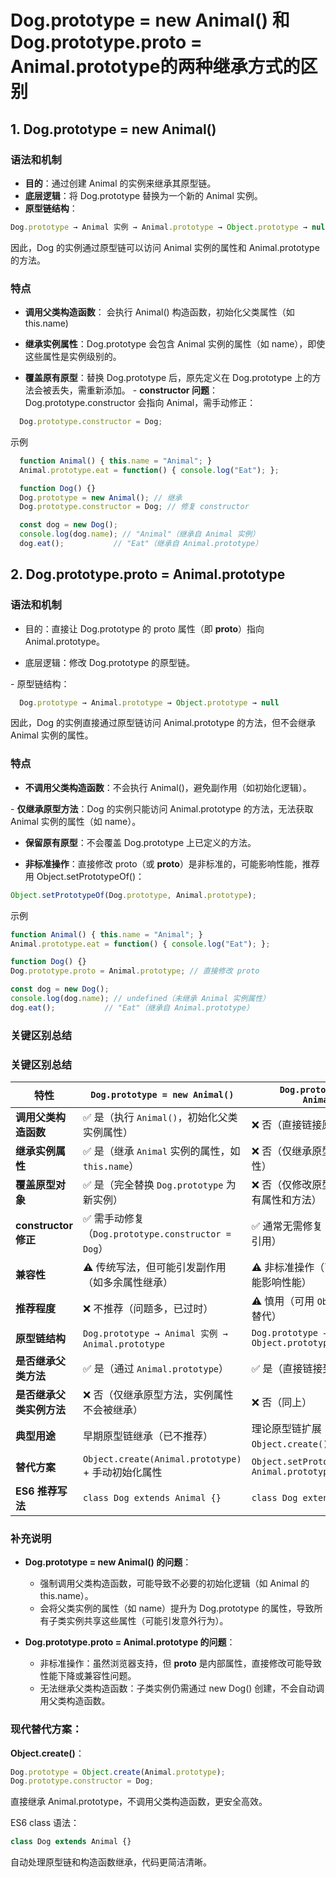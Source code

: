 # Dog.prototype = new Animal() 和 Dog.prototype.proto = Animal.prototype的两种继承方式的区别


## 1. Dog.prototype = new Animal()

### 语法和机制
- **​目的**：通过创建 Animal 的实例来继承其原型链。
- ​**底层逻辑**：将 Dog.prototype 替换为一个新的 Animal 实例。
- **​原型链结构**：

```javascript
Dog.prototype → Animal 实例 → Animal.prototype → Object.prototype → null
```

因此，Dog 的实例通过原型链可以访问 Animal 实例的属性和 Animal.prototype 的方法。

### ​特点

- **​调用父类构造函数**： 会执行 Animal() 构造函数，初始化父类属性（如 this.name)
- **继承实例属性**：Dog.prototype 会包含 Animal 实例的属性（如 name），即使这些属性是实例级别的。

- **覆盖原有原型**：替换 Dog.prototype 后，原先定义在 Dog.prototype 上的方法会被丢失，需重新添加。
​- **constructor 问题**：Dog.prototype.constructor 会指向 Animal，需手动修正：
``` javascript
  Dog.prototype.constructor = Dog;
```
​示例
``` javascript
  function Animal() { this.name = "Animal"; }
  Animal.prototype.eat = function() { console.log("Eat"); };

  function Dog() {}
  Dog.prototype = new Animal(); // 继承
  Dog.prototype.constructor = Dog; // 修复 constructor

  const dog = new Dog();
  console.log(dog.name); // "Animal"（继承自 Animal 实例）
  dog.eat();           // "Eat"（继承自 Animal.prototype）
```

## ​2. Dog.prototype.proto = Animal.prototype

### ​语法和机制

- ​目的：直接让 Dog.prototype 的 proto 属性（即 __proto__）指向 Animal.prototype。

- ​底层逻辑：修改 Dog.prototype 的原型链。

​-  原型链结构：
```javascript
  Dog.prototype → Animal.prototype → Object.prototype → null
```

因此，Dog 的实例直接通过原型链访问 Animal.prototype 的方法，但不会继承 Animal 实例的属性。
### ​特点

- **​不调用父类构造函数**：不会执行 Animal()，避免副作用（如初始化逻辑）。

​- **仅继承原型方法**：Dog 的实例只能访问 Animal.prototype 的方法，无法获取 Animal 实例的属性（如 name）。

- **​保留原有原型**：不会覆盖 Dog.prototype 上已定义的方法。

- **​非标准操作**：直接修改 proto（或 __proto__）是非标准的，可能影响性能，推荐用 Object.setPrototypeOf()：
```javascript
Object.setPrototypeOf(Dog.prototype, Animal.prototype);
```
​示例
```javascript
function Animal() { this.name = "Animal"; }
Animal.prototype.eat = function() { console.log("Eat"); };

function Dog() {}
Dog.prototype.proto = Animal.prototype; // 直接修改 proto

const dog = new Dog();
console.log(dog.name); // undefined（未继承 Animal 实例属性）
dog.eat();           // "Eat"（继承自 Animal.prototype）

```

### ​关键区别总结

### ​**关键区别总结**

| ​**特性**                | `Dog.prototype = new Animal()`                          | `Dog.prototype.__proto__ = Animal.prototype`         |
|-------------------------|--------------------------------------------------------|-----------------------------------------------------|
| ​**调用父类构造函数**     | ✅ 是（执行 `Animal()`，初始化父类实例属性）            | ❌ 否（直接链接原型，不调用构造函数）                 |
| ​**继承实例属性**         | ✅ 是（继承 `Animal` 实例的属性，如 `this.name`）       | ❌ 否（仅继承原型方法，不包含实例属性）               |
| ​**覆盖原型对象**         | ✅ 是（完全替换 `Dog.prototype` 为新实例）             | ❌ 否（仅修改原型的 `__proto__`，保留原有属性和方法） |
| ​**constructor修正**    | ✅ 需手动修复（`Dog.prototype.constructor = Dog`）     | ✅ 通常无需修复（原型链未改变构造函数引用）           |
| ​**兼容性**               | ⚠️ 传统写法，但可能引发副作用（如多余属性继承）       | ⚠️ 非标准操作（直接修改 `__proto__` 可能影响性能）   |
| ​**推荐程度**             | ❌ 不推荐（问题多，已过时）                             | ⚠️ 慎用（可用 `Object.setPrototypeOf()` 替代）         |
| ​**原型链结构**           | `Dog.prototype → Animal 实例 → Animal.prototype`         | `Dog.prototype → Animal.prototype → Object.prototype`   |
| ​**是否继承父类方法**     | ✅ 是（通过 `Animal.prototype`）                       | ✅ 是（直接链接到 `Animal.prototype`）                |
| ​**是否继承父类实例方法** | ❌ 否（仅继承原型方法，实例属性不会被继承）             | ❌ 否（同上）                                        |
| ​**典型用途**             | 早期原型链继承（已不推荐）                            | 理论原型链扩展（极少使用，多用 `Object.create()`）   |
| ​**替代方案**             | `Object.create(Animal.prototype)` + 手动初始化属性     | `Object.setPrototypeOf(Dog.prototype, Animal.prototype)` |
| ​**ES6 推荐写法**         | `class Dog extends Animal {}`                           | `class Dog extends Animal {}`                         |

### 补充说明
- ​**Dog.prototype = new Animal() 的问题**：

  - 强制调用父类构造函数，可能导致不必要的初始化逻辑（如 Animal 的 this.name）。
  - 会将父类实例的属性（如 name）提升为 Dog.prototype 的属性，导致所有子类实例共享这些属性（可能引发意外行为）。

- ​**Dog.prototype.__proto__ = Animal.prototype 的问题**：

  - ​非标准操作：虽然浏览器支持，但 __proto__ 是内部属性，直接修改可能导致性能下降或兼容性问题。
  - ​无法继承父类构造函数：子类实例仍需通过 new Dog() 创建，不会自动调用父类构造函数。


### ​现代替代方案：

​**Object.create()**：
```javascript
Dog.prototype = Object.create(Animal.prototype);
Dog.prototype.constructor = Dog;
```
直接继承 Animal.prototype，不调用父类构造函数，更安全高效。

​ES6 class 语法：
```javascript
class Dog extends Animal {}
```
自动处理原型链和构造函数继承，代码更简洁清晰。